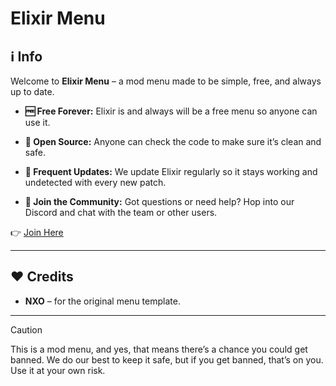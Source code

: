 #  Elixir Menu
## ℹ️ Info

Welcome to **Elixir Menu** – a mod menu made to be simple, free, and always up to date.

* **🆓 Free Forever:**
  Elixir is and always will be a free menu so anyone can use it.
* **📂 Open Source:**
  Anyone can check the code to make sure it’s clean and safe.

* **🔄 Frequent Updates:**
  We update Elixir regularly so it stays working and undetected with every new patch.

* **💬 Join the Community:**
  Got questions or need help? Hop into our Discord and chat with the team or other users.

👉 [Join Here](https://discord.gg/QFeUpmg8vd)

---

## ❤️ Credits

* **NXO** – for the original menu template.
---

> [!CAUTION]
> This is a mod menu, and yes, that means there’s a chance you could get banned. We do our best to keep it safe, but if you get banned, that’s on you. Use it at your own risk.
